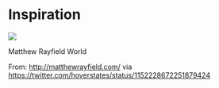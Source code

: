 # Inspiration

![](https://db-feed.s3.amazonaws.com/legacy/Screen_Shot_2019_07_19_at_10_51_34_AM-1563548082123.png)

Matthew Rayfield World

From: http://matthewrayfield.com/ via https://twitter.com/hoverstates/status/1152228672251879424